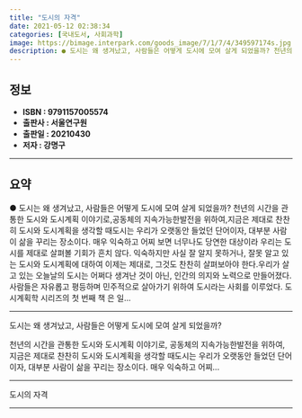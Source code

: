 ```yaml
---
title: "도시의 자격"
date: 2021-05-12 02:38:34
categories: [국내도서, 사회과학]
image: https://bimage.interpark.com/goods_image/7/1/7/4/349597174s.jpg
description: ● 도시는 왜 생겨났고, 사람들은 어떻게 도시에 모여 살게 되었을까? 천년의 시간을 관통한 도시와 도시계획 이야기로,공동체의 지속가능한발전을 위하여,지금은 제대로 찬찬히 도시와 도시계획을 생각할 때도시는 우리가 오랫동안 들었던 단어이자, 대부분 사람이 삶을 꾸리는 장소이다. 매우 익숙
---
```


## **정보**

- **ISBN : 9791157005574**
- **출판사 : 서울연구원**
- **출판일 : 20210430**
- **저자 : 강명구**

------



## **요약**

●  도시는 왜 생겨났고, 사람들은 어떻게 도시에 모여 살게 되었을까? 천년의 시간을 관통한 도시와 도시계획 이야기로,공동체의 지속가능한발전을 위하여,지금은 제대로 찬찬히 도시와 도시계획을 생각할 때도시는 우리가 오랫동안 들었던 단어이자, 대부분 사람이 삶을 꾸리는 장소이다. 매우 익숙하고 어찌 보면 너무나도 당연한 대상이라 우리는 도시를 제대로 살펴볼 기회가 흔치 않다. 익숙하지만 사실 잘 알지 못하거나, 잘못 알고 있는 도시와 도시계획에 대하여 이제는 제대로, 그것도 찬찬히 살펴보아야 한다.우리가 살고 있는 오늘날의 도시는 어쩌다 생겨난 것이 아닌, 인간의 의지와 노력으로 만들어졌다. 사람들은 자유롭고 평등하며 민주적으로 살아가기 위하여 도시라는 사회를 이루었다. 도시계획학 시리즈의 첫 번째 책 은 일...

------

도시는 왜 생겨났고, 사람들은 어떻게 도시에 모여 살게 되었을까?

천년의 시간을 관통한 도시와 도시계획 이야기로,
공동체의 지속가능한발전을 위하여,
지금은 제대로 찬찬히 도시와 도시계획을 생각할 때도시는 우리가 오랫동안 들었던 단어이자, 대부분 사람이 삶을 꾸리는 장소이다. 매우 익숙하고 어찌... 

------


도시의 자격 

------


